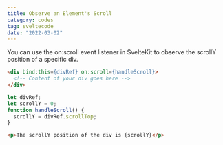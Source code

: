 ```yaml
---
title: Observe an Element's Scroll
category: codes
tag: sveltecode
date: "2022-03-02"
---
```


You can use the on:scroll event listener in SvelteKit to observe the scrollY position of a specific div.

```html
<div bind:this={divRef} on:scroll={handleScroll}>
  <!-- Content of your div goes here -->
</div>
```

```js
let divRef;
let scrollY = 0;
function handleScroll() {
  scrollY = divRef.scrollTop;
}
```

```html
<p>The scrollY position of the div is {scrollY}</p>
```